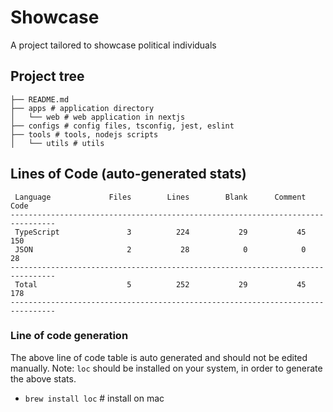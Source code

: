 # Showcase

A project tailored to showcase political individuals

## Project tree

```text
├── README.md
├── apps # application directory
│   └── web # web application in nextjs
├── configs # config files, tsconfig, jest, eslint
├── tools # tools, nodejs scripts
│   └── utils # utils
```

## Lines of Code (auto-generated stats)

```txt<br>--------------------------------------------------------------------------------
 Language             Files        Lines        Blank      Comment         Code
--------------------------------------------------------------------------------
 TypeScript               3          224           29           45          150
 JSON                     2           28            0            0           28
--------------------------------------------------------------------------------
 Total                    5          252           29           45          178
--------------------------------------------------------------------------------
```

### Line of code generation

The above line of code table is auto generated and should not be edited manually.
Note: `loc` should be installed on your system, in order to generate the above stats.

- `brew install loc` # install on mac
